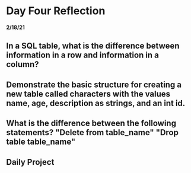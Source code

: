 # Day Four Reflection

**2/18/21**

## In a SQL table, what is the difference between information in a row and information in a column?

## Demonstrate the basic structure for creating a new table called characters with the values name, age, description as strings, and an int id.

## What is the difference between the following statements? "Delete from table_name" "Drop table table_name"

## Daily Project
